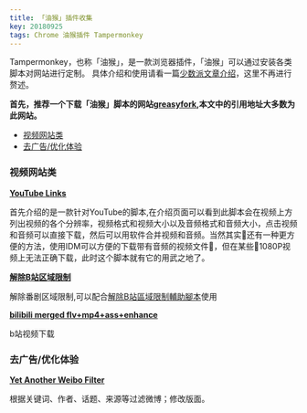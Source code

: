 ```yaml
---
title: 「油猴」插件收集
key: 20180925
tags: Chrome 油猴插件 Tampermonkey 
---
```


<!--more-->

Tampermonkey，也称「油猴」，是一款浏览器插件，「油猴」可以通过安装各类脚本对网站进行定制。
具体介绍和使用请看一篇[少数派文章介绍](https://sspai.com/post/40485)，这里不再进行赘述。

**首先，推荐一个下载「油猴」脚本的网站[greasyfork](https://greasyfork.org),本文中的引用地址大多数为此网站。**

*   [视频网站类](#视频网站类)
*   [去广告/优化体验](#去广告/优化体验)

### 视频网站类 ### 

**[YouTube Links](https://greasyfork.org/zh-CN/scripts/5566-youtube-links)**

首先介绍的是一款针对YouTube的脚本,在介绍页面可以看到此脚本会在视频上方列出视频的各个分辨率，视频格式和视频大小以及音频格式和音频大小，点击视频和音频可以直接下载，然后可以用软件合并视频和音频。当然其实还有一种更方便的方法，使用IDM可以方便的下载带有音频的视频文件，但在某些1080P视频上无法正确下载，此时这个脚本就有它的用武之地了。

**[解除B站区域限制](https://greasyfork.org/zh-CN/scripts/25718-%E8%A7%A3%E9%99%A4b%E7%AB%99%E5%8C%BA%E5%9F%9F%E9%99%90%E5%88%B6)**

解除番剧区域限制,可以配合[解除B站區域限制輔助腳本](https://greasyfork.org/zh-CN/scripts/28907-%E8%A7%A3%E9%99%A4b%E7%AB%99%E5%8D%80%E5%9F%9F%E9%99%90%E5%88%B6%E8%BC%94%E5%8A%A9%E8%85%B3%E6%9C%AC-%E5%8E%9F%E5%90%8D%E7%A8%B1-%E8%87%AA%E5%AE%9A%E7%BE%A9%E6%9C%8D%E5%8B%99%E5%99%A8)使用

**[bilibili merged flv+mp4+ass+enhance
](https://greasyfork.org/zh-CN/scripts/27819-bilibili-merged-flv-mp4-ass-enhance)** 

b站视频下载

### 去广告/优化体验 ####

**[Yet Another Weibo Filter](https://greasyfork.org/zh-CN/scripts/3249-yet-another-weibo-filter)**

根据关键词、作者、话题、来源等过滤微博；修改版面。

